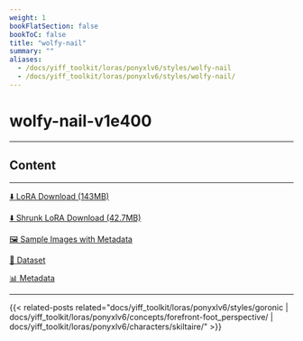 ```yaml
---
weight: 1
bookFlatSection: false
bookToC: false
title: "wolfy-nail"
summary: ""
aliases:
  - /docs/yiff_toolkit/loras/ponyxlv6/styles/wolfy-nail
  - /docs/yiff_toolkit/loras/ponyxlv6/styles/wolfy-nail/
---
```


<!--markdownlint-disable MD025 MD033 -->

# wolfy-nail-v1e400

---

## Content

---

[⬇️ LoRA Download (143MB)](https://huggingface.co/k4d3/yiff_toolkit/resolve/main/ponyxl_loras/wolfy-nail-v1e400.safetensors?download=true)

[⬇️ Shrunk LoRA Download (42.7MB)](https://huggingface.co/k4d3/yiff_toolkit/resolve/main/ponyxl_loras_shrunk_2/wolfy-nail-v1e400_frockpt1_th-3.55.safetensors?download=true)

[🖼️ Sample Images with Metadata](https://huggingface.co/k4d3/yiff_toolkit/tree/main/static/{})

[📐 Dataset](https://huggingface.co/datasets/k4d3/furry/tree/main/by_wolfy-nail)

[📊 Metadata](https://huggingface.co/k4d3/yiff_toolkit/raw/main/ponyxl_loras/wolfy-nail-v1e400.json)

---

{{< related-posts related="docs/yiff_toolkit/loras/ponyxlv6/styles/goronic | docs/yiff_toolkit/loras/ponyxlv6/concepts/forefront-foot_perspective/ | docs/yiff_toolkit/loras/ponyxlv6/characters/skiltaire/" >}}
